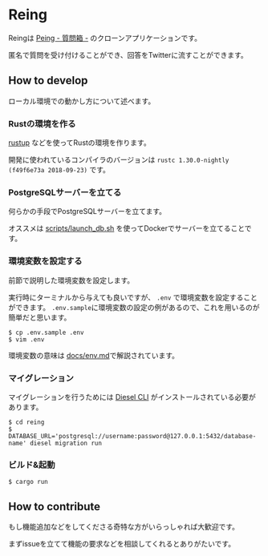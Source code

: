 # Reing

Reingは [Peing - 質問箱 -](https://peing.net) のクローンアプリケーションです。

匿名で質問を受け付けることができ、回答をTwitterに流すことができます。

## How to develop

ローカル環境での動かし方について述べます。

### Rustの環境を作る

[rustup](https://rustup.rs/) などを使ってRustの環境を作ります。

開発に使われているコンパイラのバージョンは `rustc 1.30.0-nightly (f49f6e73a 2018-09-23)` です。

### PostgreSQLサーバーを立てる

何らかの手段でPostgreSQLサーバーを立てます。

オススメは [scripts/launch_db.sh](/scripts/launch_db.sh) を使ってDockerでサーバーを立てることです。

### 環境変数を設定する

前節で説明した環境変数を設定します。

実行時にターミナルから与えても良いですが、 `.env` で環境変数を設定することができます。
`.env.sample`に環境変数の設定の例があるので、これを用いるのが簡単だと思います。

```
$ cp .env.sample .env
$ vim .env
```

環境変数の意味は [docs/env.md](/docs/env.md)で解説されています。

### マイグレーション

マイグレーションを行うためには [Diesel CLI](https://github.com/diesel-rs/diesel/tree/master/diesel_cli) がインストールされている必要があります。

```
$ cd reing
$ DATABASE_URL='postgresql://username:password@127.0.0.1:5432/database-name' diesel migration run
```

### ビルド&起動

```
$ cargo run
```

## How to contribute

もし機能追加などをしてくださる奇特な方がいらっしゃれば大歓迎です。

まずissueを立てて機能の要求などを相談してくれるとありがたいです。
